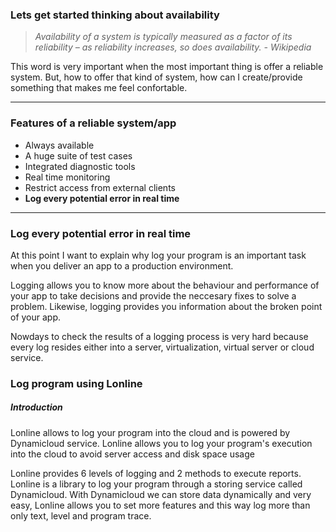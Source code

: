 ### **Lets get started thinking about availability**

> *Availability of a system is typically measured as a factor of its reliability – as reliability increases, so does availability. - Wikipedia*

This word is very important when the most important thing is offer a reliable system.  But, how to offer that kind of system, how can I create/provide something that makes me feel confortable.

------------------------

### Features of a reliable system/app

* Always available
* A huge suite of test cases
* Integrated diagnostic tools
* Real time monitoring
* Restrict access from external clients
* **Log every potential error in real time**

------------------------

### Log every potential error in real time

At this point I want to explain why log your program is an important task when you deliver an app to a production environment.  

Logging allows you to know more about the behaviour and performance of your app to take decisions and provide the neccesary fixes to solve a problem.  Likewise, logging provides you information about the broken point of your app.

Nowdays to check the results of a logging process is very hard because every log resides either into a server, virtualization, virtual server or cloud service.

### Log program using Lonline

##### Introduction

Lonline allows to log your program into the cloud and is powered by Dynamicloud service. Lonline allows you to log your program's execution into the cloud to avoid server access and disk space usage

Lonline provides 6 levels of logging and 2 methods to execute reports. Lonline is a library to log your program through a storing service called Dynamicloud. With Dynamicloud we can store data dynamically and very easy, Lonline allows you to set more features and this way log more than only text, level and program trace.
